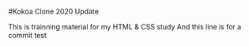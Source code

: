 #Kokoa Clone 2020 Update

This is trainning material for my HTML & CSS study
And this line is for a commit test
